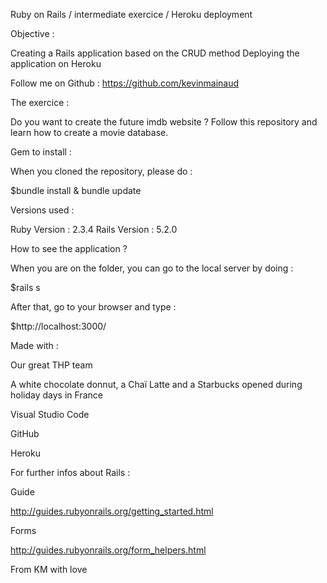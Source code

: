 Ruby on Rails / intermediate exercice / Heroku deployment

Objective :

Creating a Rails application based on the CRUD method
Deploying the application on Heroku


Follow me on Github : https://github.com/kevinmainaud


The exercice :

Do you want to create the future imdb website ? Follow this repository and learn how to create a movie database.

Gem to install :

When you cloned the repository, please do :

$bundle install & bundle update

Versions used :

Ruby Version : 2.3.4 Rails Version : 5.2.0

How to see the application ?

When you are on the folder, you can go to the local server by doing :

$rails s

After that, go to your browser and type :

$http://localhost:3000/

Made with :

Our great THP team

A white chocolate donnut, a Chaï Latte and a Starbucks opened during holiday days in France

Visual Studio Code

GitHub

Heroku

For further infos about Rails :

Guide

http://guides.rubyonrails.org/getting_started.html

Forms

http://guides.rubyonrails.org/form_helpers.html


From KM with love
